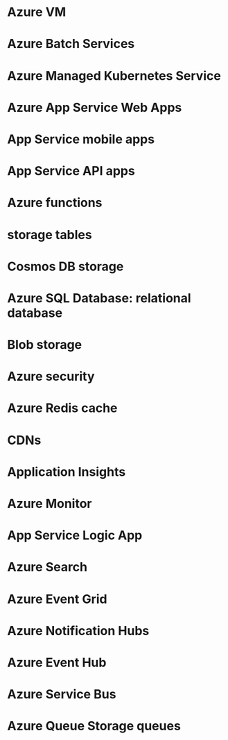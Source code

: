 # Azure VM
# Azure Batch Services
# Azure Managed Kubernetes Service 
# Azure App Service Web Apps
# App Service mobile apps
# App Service API apps
# Azure functions
# storage tables
# Cosmos DB storage
# Azure SQL Database: relational database
# Blob storage
# Azure security
# Azure Redis cache
# CDNs
# Application Insights
# Azure Monitor
# App Service Logic App
# Azure Search
# Azure Event Grid
# Azure Notification Hubs
# Azure Event Hub
# Azure Service Bus
# Azure Queue Storage queues
